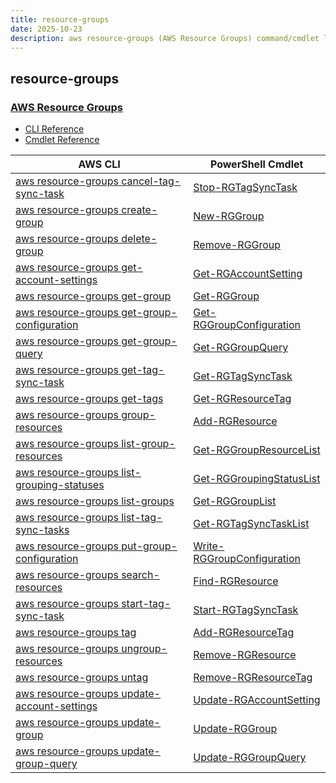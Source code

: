 ```yaml
---
title: resource-groups
date: 2025-10-23
description: aws resource-groups (AWS Resource Groups) command/cmdlet list.
---
```


## resource-groups

### [AWS Resource Groups](https://aws.amazon.com/)

* [CLI Reference](https://awscli.amazonaws.com/v2/documentation/api/latest/reference/resource-groups/index.html)
* [Cmdlet Reference](https://docs.aws.amazon.com/powershell/latest/reference/items/AWS_Resource_Groups_cmdlets.html)

|AWS CLI|PowerShell Cmdlet|
|----|----|
|[aws resource-groups cancel-tag-sync-task](https://awscli.amazonaws.com/v2/documentation/api/latest/reference/resource-groups/cancel-tag-sync-task.html)|[Stop-RGTagSyncTask](https://docs.aws.amazon.com/powershell/latest/reference/items/Stop-RGTagSyncTask.html)|
|[aws resource-groups create-group](https://awscli.amazonaws.com/v2/documentation/api/latest/reference/resource-groups/create-group.html)|[New-RGGroup](https://docs.aws.amazon.com/powershell/latest/reference/items/New-RGGroup.html)|
|[aws resource-groups delete-group](https://awscli.amazonaws.com/v2/documentation/api/latest/reference/resource-groups/delete-group.html)|[Remove-RGGroup](https://docs.aws.amazon.com/powershell/latest/reference/items/Remove-RGGroup.html)|
|[aws resource-groups get-account-settings](https://awscli.amazonaws.com/v2/documentation/api/latest/reference/resource-groups/get-account-settings.html)|[Get-RGAccountSetting](https://docs.aws.amazon.com/powershell/latest/reference/items/Get-RGAccountSetting.html)|
|[aws resource-groups get-group](https://awscli.amazonaws.com/v2/documentation/api/latest/reference/resource-groups/get-group.html)|[Get-RGGroup](https://docs.aws.amazon.com/powershell/latest/reference/items/Get-RGGroup.html)|
|[aws resource-groups get-group-configuration](https://awscli.amazonaws.com/v2/documentation/api/latest/reference/resource-groups/get-group-configuration.html)|[Get-RGGroupConfiguration](https://docs.aws.amazon.com/powershell/latest/reference/items/Get-RGGroupConfiguration.html)|
|[aws resource-groups get-group-query](https://awscli.amazonaws.com/v2/documentation/api/latest/reference/resource-groups/get-group-query.html)|[Get-RGGroupQuery](https://docs.aws.amazon.com/powershell/latest/reference/items/Get-RGGroupQuery.html)|
|[aws resource-groups get-tag-sync-task](https://awscli.amazonaws.com/v2/documentation/api/latest/reference/resource-groups/get-tag-sync-task.html)|[Get-RGTagSyncTask](https://docs.aws.amazon.com/powershell/latest/reference/items/Get-RGTagSyncTask.html)|
|[aws resource-groups get-tags](https://awscli.amazonaws.com/v2/documentation/api/latest/reference/resource-groups/get-tags.html)|[Get-RGResourceTag](https://docs.aws.amazon.com/powershell/latest/reference/items/Get-RGResourceTag.html)|
|[aws resource-groups group-resources](https://awscli.amazonaws.com/v2/documentation/api/latest/reference/resource-groups/group-resources.html)|[Add-RGResource](https://docs.aws.amazon.com/powershell/latest/reference/items/Add-RGResource.html)|
|[aws resource-groups list-group-resources](https://awscli.amazonaws.com/v2/documentation/api/latest/reference/resource-groups/list-group-resources.html)|[Get-RGGroupResourceList](https://docs.aws.amazon.com/powershell/latest/reference/items/Get-RGGroupResourceList.html)|
|[aws resource-groups list-grouping-statuses](https://awscli.amazonaws.com/v2/documentation/api/latest/reference/resource-groups/list-grouping-statuses.html)|[Get-RGGroupingStatusList](https://docs.aws.amazon.com/powershell/latest/reference/items/Get-RGGroupingStatusList.html)|
|[aws resource-groups list-groups](https://awscli.amazonaws.com/v2/documentation/api/latest/reference/resource-groups/list-groups.html)|[Get-RGGroupList](https://docs.aws.amazon.com/powershell/latest/reference/items/Get-RGGroupList.html)|
|[aws resource-groups list-tag-sync-tasks](https://awscli.amazonaws.com/v2/documentation/api/latest/reference/resource-groups/list-tag-sync-tasks.html)|[Get-RGTagSyncTaskList](https://docs.aws.amazon.com/powershell/latest/reference/items/Get-RGTagSyncTaskList.html)|
|[aws resource-groups put-group-configuration](https://awscli.amazonaws.com/v2/documentation/api/latest/reference/resource-groups/put-group-configuration.html)|[Write-RGGroupConfiguration](https://docs.aws.amazon.com/powershell/latest/reference/items/Write-RGGroupConfiguration.html)|
|[aws resource-groups search-resources](https://awscli.amazonaws.com/v2/documentation/api/latest/reference/resource-groups/search-resources.html)|[Find-RGResource](https://docs.aws.amazon.com/powershell/latest/reference/items/Find-RGResource.html)|
|[aws resource-groups start-tag-sync-task](https://awscli.amazonaws.com/v2/documentation/api/latest/reference/resource-groups/start-tag-sync-task.html)|[Start-RGTagSyncTask](https://docs.aws.amazon.com/powershell/latest/reference/items/Start-RGTagSyncTask.html)|
|[aws resource-groups tag](https://awscli.amazonaws.com/v2/documentation/api/latest/reference/resource-groups/tag.html)|[Add-RGResourceTag](https://docs.aws.amazon.com/powershell/latest/reference/items/Add-RGResourceTag.html)|
|[aws resource-groups ungroup-resources](https://awscli.amazonaws.com/v2/documentation/api/latest/reference/resource-groups/ungroup-resources.html)|[Remove-RGResource](https://docs.aws.amazon.com/powershell/latest/reference/items/Remove-RGResource.html)|
|[aws resource-groups untag](https://awscli.amazonaws.com/v2/documentation/api/latest/reference/resource-groups/untag.html)|[Remove-RGResourceTag](https://docs.aws.amazon.com/powershell/latest/reference/items/Remove-RGResourceTag.html)|
|[aws resource-groups update-account-settings](https://awscli.amazonaws.com/v2/documentation/api/latest/reference/resource-groups/update-account-settings.html)|[Update-RGAccountSetting](https://docs.aws.amazon.com/powershell/latest/reference/items/Update-RGAccountSetting.html)|
|[aws resource-groups update-group](https://awscli.amazonaws.com/v2/documentation/api/latest/reference/resource-groups/update-group.html)|[Update-RGGroup](https://docs.aws.amazon.com/powershell/latest/reference/items/Update-RGGroup.html)|
|[aws resource-groups update-group-query](https://awscli.amazonaws.com/v2/documentation/api/latest/reference/resource-groups/update-group-query.html)|[Update-RGGroupQuery](https://docs.aws.amazon.com/powershell/latest/reference/items/Update-RGGroupQuery.html)|

